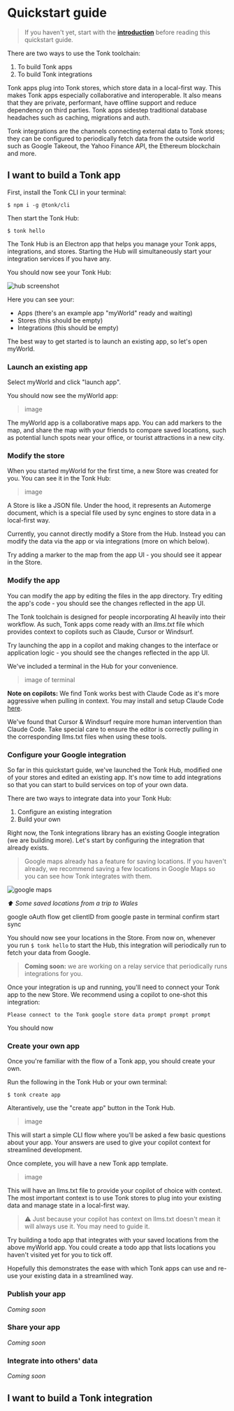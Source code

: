 # Quickstart guide

> If you haven't yet, start with the [**introduction**](./introduction.md) before reading this quickstart guide.

There are two ways to use the Tonk toolchain:

1. To build Tonk apps
2. To build Tonk integrations

Tonk apps plug into Tonk stores, which store data in a local-first way. This makes Tonk apps especially collaborative and interoperable. It also means that they are private, performant, have offline support and reduce dependency on third parties. Tonk apps sidestep traditional database headaches such as caching, migrations and auth.


Tonk integrations are the channels connecting external data to Tonk stores; they can be configured to periodically fetch data from the outside world such as Google Takeout, the Yahoo Finance API, the Ethereum blockchain and more.
## I want to build a Tonk app

First, install the Tonk CLI in your terminal:

```
$ npm i -g @tonk/cli
```
Then start the Tonk Hub:

```
$ tonk hello
```
The Tonk Hub is an Electron app that helps you manage your Tonk apps, integrations, and stores. Starting the Hub will simultaneously start your integration services if you have any.

You should now see your Tonk Hub:

![hub screenshot](./images/hub-screenshot.png)

Here you can see your:
- Apps (there's an example app "myWorld" ready and waiting)
- Stores (this should be empty)
- Integrations (this should be empty)

The best way to get started is to launch an existing app, so let's open myWorld.

### Launch an existing app

Select myWorld and click "launch app".

You should now see the myWorld app:

> image

The myWorld app is a collaborative maps app. You can add markers to the map, and share the map with your friends to compare saved locations, such as potential lunch spots near your office, or tourist attractions in a new city.

### Modify the store

When you started myWorld for the first time, a new Store was created for you. You can see it in the Tonk Hub:

> image

A Store is like a JSON file. Under the hood, it represents an Automerge document, which is a special file used by sync engines to store data in a local-first way.

Currently, you cannot directly modify a Store from the Hub. Instead you can modify the data via the app or via integrations (more on which below).

Try adding a marker to the map from the app UI - you should see it appear in the Store.

### Modify the app

You can modify the app by editing the files in the app directory. Try editing the app's code - you should see the changes reflected in the app UI.

The Tonk toolchain is designed for people incorporating AI heavily into their workflow. As such, Tonk apps come ready with an *llms.txt* file which provides context to copilots such as Claude, Cursor or Windsurf.

Try launching the app in a copilot and making changes to the interface or application logic - you should see the changes reflected in the app UI.

We've included a terminal in the Hub for your convenience. 

> image of terminal

**Note on copilots:** We find Tonk works best with Claude Code as it's more aggressive when pulling in context. You may install and setup Claude Code [here](https://docs.anthropic.com/en/docs/agents-and-tools/claude-code/overview).

We've found that Cursor & Windsurf require more human intervention than Claude Code. Take special care to ensure the editor is correctly pulling in the corresponding llms.txt files when using these tools.

### Configure your Google integration

So far in this quickstart guide, we've launched the Tonk Hub, modified one of your stores and edited an existing app. It's now time to add integrations so that you can start to build services on top of your own data.

There are two ways to integrate data into your Tonk Hub: 

1. Configure an existing integration
2. Build your own

Right now, the Tonk integrations library has an existing Google integration (we are building more). Let's start by configuring the integration that already exists.

> Google maps already has a feature for saving locations. If you haven't already, we recommend saving a few locations in Google Maps so you can see how Tonk integrates with them.

![google maps](./images/wales.png)

*⬆️ Some saved locations from a trip to Wales*

google oAuth flow
get clientID from google
paste in terminal
confirm
start sync

You should now see your locations in the Store. From now on, whenever you run `$ tonk hello` to start the Hub, this integration will periodically run to fetch your data from Google.

> **Coming soon:** we are working on a relay service that periodically runs integrations for you.

Once your integration is up and running, you'll need to connect your Tonk app to the new Store. We recommend using a copilot to one-shot this integration:

```
Please connect to the Tonk google store data prompt prompt prompt
```


You should now 

### Create your own app

Once you're familiar with the flow of a Tonk app, you should create your own.

Run the following in the Tonk Hub or your own terminal:

```
$ tonk create app
```

Alterantively, use the "create app" button in the Tonk Hub.

> image

This will start a simple CLI flow where you'll be asked a few basic questions about your app. Your answers are used to give your copilot context for streamlined development.

Once complete, you will have a new Tonk app template.

> image

This will have an llms.txt file to provide your copilot of choice with context. The most important context is to use Tonk stores to plug into your existing data and manage state in a local-first way.

> ⚠️ Just because your copilot has context on llms.txt doesn't mean it will always use it. You may need to guide it.

Try building a todo app that integrates with your saved locations from the above myWorld app. You could create a todo app that lists locations you haven't visited yet for you to tick off.

Hopefully this demonstrates the ease with which Tonk apps can use and re-use your existing data in a streamlined way. 

### Publish your app

*Coming soon*

### Share your app

*Coming soon*

### Integrate into others' data

*Coming soon*

## I want to build a Tonk integration



